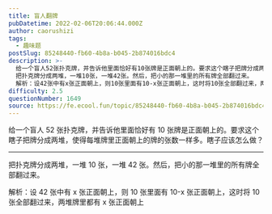 ```yaml
---
title: 盲人翻牌
pubDatetime: 2022-02-06T20:06:44.000Z
author: caorushizi
tags:
  - 趣味题
postSlug: 85248440-fb60-4b8a-b045-2b874016bdc4
description: >-
  给一个盲人52张扑克牌，并告诉他里面恰好有10张牌是正面朝上的。要求这个瞎子把牌分成两堆，使得每堆牌里正面朝上的牌的张数一样多。瞎子应该怎么做？
  把扑克牌分成两堆，一堆10张，一堆42张。然后，把小的那一堆里的所有牌全部翻过来。
  解析：设42张中有x张正面朝上，则10张里面有10-x张正面朝上，这时将10张全部翻过来，两堆牌里都有x张正面朝上
difficulty: 2.5
questionNumber: 1649
source: https://fe.ecool.fun/topic/85248440-fb60-4b8a-b045-2b874016bdc4
---
```


给一个盲人 52 张扑克牌，并告诉他里面恰好有 10 张牌是正面朝上的。要求这个瞎子把牌分成两堆，使得每堆牌里正面朝上的牌的张数一样多。瞎子应该怎么做？

---

把扑克牌分成两堆，一堆 10 张，一堆 42 张。然后，把小的那一堆里的所有牌全部翻过来。

解析：设 42 张中有 x 张正面朝上，则 10 张里面有 10-x 张正面朝上，这时将 10 张全部翻过来，两堆牌里都有 x 张正面朝上
